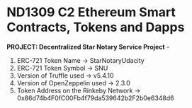 # ND1309 C2 Ethereum Smart Contracts, Tokens and Dapps
**PROJECT: Decentralized Star Notary Service Project** -

1)  ERC-721 Token Name -> StarNotaryUdacity
2)  ERC-721 Token Symbol -> SNU
3)  Version of  Truffle used -> v5.4.10
4)  Version of OpenZeppelin used -> 2.3.0
4)  Token Address on the Rinkeby Network -> 0x86d74b4F0fC00Fb4f79da539642b2F2b0e6348d6


